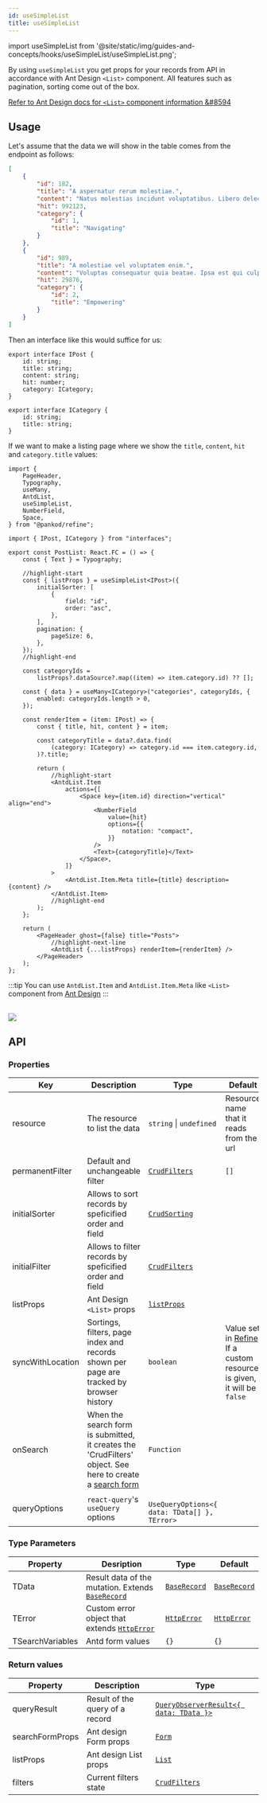 ```yaml
---
id: useSimpleList
title: useSimpleList
---
```


import useSimpleList from '@site/static/img/guides-and-concepts/hooks/useSimpleList/useSimpleList.png';

By using `useSimpleList` you get props for your records from API in accordance with Ant Design `<List>` component. All features such as pagination, sorting come out of the box.

[Refer to Ant Design docs for `<List>` component information &#8594][Header]

## Usage

Let's assume that the data we will show in the table comes from the endpoint as follows:

```json title="https://api.fake-rest.refine.dev/posts"
[
    {
        "id": 182,
        "title": "A aspernatur rerum molestiae.",
        "content": "Natus molestias incidunt voluptatibus. Libero delectus facilis...",
        "hit": 992123,
        "category": {
            "id": 1,
            "title": "Navigating"
        }
    },
    {
        "id": 989,
        "title": "A molestiae vel voluptatem enim.",
        "content": "Voluptas consequatur quia beatae. Ipsa est qui culpa deleniti...",
        "hit": 29876,
        "category": {
            "id": 2,
            "title": "Empowering"
        }
    }
]
```

Then an interface like this would suffice for us:

```tsx title="/src/interfaces/index.d.ts"
export interface IPost {
    id: string;
    title: string;
    content: string;
    hit: number;
    category: ICategory;
}

export interface ICategory {
    id: string;
    title: string;
}
```

If we want to make a listing page where we show the `title`, `content`, `hit` and `category.title` values:

```tsx
import {
    PageHeader,
    Typography,
    useMany,
    AntdList,
    useSimpleList,
    NumberField,
    Space,
} from "@pankod/refine";

import { IPost, ICategory } from "interfaces";

export const PostList: React.FC = () => {
    const { Text } = Typography;

    //highlight-start
    const { listProps } = useSimpleList<IPost>({
        initialSorter: [
            {
                field: "id",
                order: "asc",
            },
        ],
        pagination: {
            pageSize: 6,
        },
    });
    //highlight-end

    const categoryIds =
        listProps?.dataSource?.map((item) => item.category.id) ?? [];

    const { data } = useMany<ICategory>("categories", categoryIds, {
        enabled: categoryIds.length > 0,
    });

    const renderItem = (item: IPost) => {
        const { title, hit, content } = item;

        const categoryTitle = data?.data.find(
            (category: ICategory) => category.id === item.category.id,
        )?.title;

        return (
            //highlight-start
            <AntdList.Item
                actions={[
                    <Space key={item.id} direction="vertical" align="end">
                        <NumberField
                            value={hit}
                            options={{
                                notation: "compact",
                            }}
                        />
                        <Text>{categoryTitle}</Text>
                    </Space>,
                ]}
            >
                <AntdList.Item.Meta title={title} description={content} />
            </AntdList.Item>
            //highlight-end
        );
    };

    return (
        <PageHeader ghost={false} title="Posts">
            //highlight-next-line
            <AntdList {...listProps} renderItem={renderItem} />
        </PageHeader>
    );
};
```

:::tip
You can use `AntdList.Item` and `AntdList.Item.Meta` like `<List>` component from [Ant Design][List]
:::

<br/>
<div style={{textAlign: "center"}}>
    <img src={useSimpleList} />
</div>

## API

### Properties

| Key              | Description                                                                                                             | Type                                          | Default                                                                              |
| ---------------- | ----------------------------------------------------------------------------------------------------------------------- | --------------------------------------------- | ------------------------------------------------------------------------------------ |
| resource         | The resource to list the data                                                                                           | `string` \| `undefined`                       | Resource name that it reads from the url                                             |
| permanentFilter  | Default and unchangeable filter                                                                                         | [`CrudFilters`][CrudFilters]                  | `[]`                                                                                 |
| initialSorter    | Allows to sort records by speficified order and field                                                                   | [`CrudSorting`][CrudSorting]                  |                                                                                      |
| initialFilter    | Allows to filter records by speficified order and field                                                                 | [`CrudFilters`][CrudFilters]                  |                                                                                      |
| listProps        | Ant Design `<List>` props                                                                                               | [`listProps`][List]                           |                                                                                      |
| syncWithLocation | Sortings, filters, page index and records shown per page are tracked by browser history                                 | `boolean`                                     | Value set in [Refine][Refine swl]. If a custom resource is given, it will be `false` |
| onSearch         | When the search form is submitted, it creates the 'CrudFilters' object. See here to create a [search form][List Search] | `Function`                                    |                                                                                      |
| queryOptions     | `react-query`'s `useQuery` options                                                                                      | ` UseQueryOptions<{ data: TData[] }, TError>` |

### Type Parameters

| Property         | Desription                                                      | Type                       | Default                    |
| ---------------- | --------------------------------------------------------------- | -------------------------- | -------------------------- |
| TData            | Result data of the mutation. Extends [`BaseRecord`][BaseRecord] | [`BaseRecord`][BaseRecord] | [`BaseRecord`][BaseRecord] |
| TError           | Custom error object that extends [`HttpError`][HttpError]       | [`HttpError`][HttpError]   | [`HttpError`][HttpError]   |
| TSearchVariables | Antd form values                                                | `{}`                       | `{}`                       |

### Return values

| Property        | Description                     | Type                                               |
| --------------- | ------------------------------- | -------------------------------------------------- |
| queryResult     | Result of the query of a record | [`QueryObserverResult<{ data: TData }>`][useQuery] |
| searchFormProps | Ant design Form props           | [`Form`][Form]                                     |
| listProps       | Ant design List props           | [`List`][List]                                     |
| filters         | Current filters state           | [`CrudFilters`][CrudFilters]                       |

[CrudFilters]: /api-references/interfaces.md#crudfilters
[CrudSorting]: /api-references/interfaces.md#crudsorting
[Form]: https://ant.design/components/form/#API
[List]: https://ant.design/components/list/#API
[useQuery]: https://react-query.tanstack.com/reference/useQuery
[List Search]: /guides-and-concepts/search/list-search.md
[BaseRecord]: /api-references/interfaces.md#baserecord
[HttpError]: /api-references/interfaces.md#httperror
[Header]: https://ant.design/components/list/#header
[Refine swl]: /api-references/components/refine-config.md#syncwithlocation

